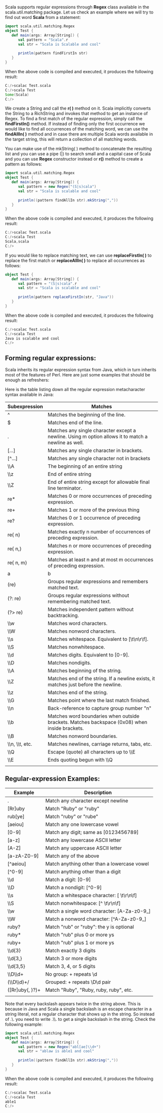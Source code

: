 Scala supports regular expressions through **Regex** class available in the scala.util.matching package. Let us check an example where we will try to find out word **Scala** from a statement:
```Scala
import scala.util.matching.Regex
object Test {
   def main(args: Array[String]) {
      val pattern = "Scala".r
      val str = "Scala is Scalable and cool"
      
      println(pattern findFirstIn str)
   }
}
```
When the above code is compiled and executed, it produces the following result:
```Scala
C:/>scalac Test.scala
C:/>scala Test
Some(Scala)
C:/>
```
We create a String and call the **r( )** method on it. Scala implicitly converts the String to a RichString and invokes that method to get an instance of Regex. To find a first match of the regular expression, simply call the **findFirstIn()** method. If instead of finding only the first occurrence we would like to find all occurrences of the matching word, we can use the **findAllIn( )** method and in case there are multiple Scala words available in the target string, this will return a collection of all matching words.

You can make use of the mkString( ) method to concatenate the resulting list and you can use a pipe (|) to search small and a capital case of Scala and you can use **Regex** constructor instead or **r()** method to create a pattern as follows:
```Scala
import scala.util.matching.Regex
object Test {
   def main(args: Array[String]) {
      val pattern = new Regex("(S|s)cala")
      val str = "Scala is scalable and cool"
      
      println((pattern findAllIn str).mkString(","))
   }
}
```
When the above code is compiled and executed, it produces the following result:
```Scala
C:/>scalac Test.scala
C:/>scala Test
Scala,scala
C:/>
```
If you would like to replace matching text, we can use **replaceFirstIn( )** to replace the first match or **replaceAllIn( )** to replace all occurrences as follows:
```Scala
object Test {
   def main(args: Array[String]) {
      val pattern = "(S|s)cala".r
      val str = "Scala is scalable and cool"
      
      println(pattern replaceFirstIn(str, "Java"))
   }
}
```
When the above code is compiled and executed, it produces the following result:
```Scala
C:/>scalac Test.scala
C:/>scala Test
Java is scalable and cool
C:/>
```
## Forming regular expressions:
Scala inherits its regular expression syntax from Java, which in turn inherits most of the features of Perl. Here are just some examples that should be enough as refreshers:

Here is the table listing down all the regular expression metacharacter syntax available in Java:

|Subexpression|	Matches|
|----|----|
|^	|Matches the beginning of the line.|
|$	|Matches end of the line.|
|.	|Matches any single character except a newline. Using m option allows it to match a newline as well.|
|[...]	|Matches any single character in brackets.|
|[^...]|	Matches any single character not in brackets|
|\\\A	|The beginning of an entire string|
|\\\z|	End of entire string|
|\\\Z	|End of entire string except for allowable final line terminator.|
|re*	|Matches 0 or more occurrences of preceding expression.|
|re+	|Matches 1 or more of the previous thing|
|re?	|Matches 0 or 1 occurrence of preceding expression.|
|re{ n}	|Matches exactly n number of occurrences of preceding expression.|
|re{ n,}|	Matches n or more occurrences of preceding expression.|
|re{ n, m}|	Matches at least n and at most m occurrences of preceding expression.|
|a|b	|Matches either a or b.|
|(re)|	Groups regular expressions and remembers matched text.|
|(?: re)|	Groups regular expressions without remembering matched text.|
|(?> re)|	Matches independent pattern without backtracking.|
|\\\w	|Matches word characters.|
|\\\W|	Matches nonword characters.|
|\\\s	|Matches whitespace. Equivalent to [\t\n\r\f].|
|\\\S|	Matches nonwhitespace.|
|\\\d|	Matches digits. Equivalent to [0-9].|
|\\\D	|Matches nondigits.|
|\\\A	|Matches beginning of the string.|
|\\\Z|	Matches end of the string. If a newline exists, it matches just before the newline.|
|\\\z	|Matches end of the string.|
|\\\G|	Matches point where the last match finished.|
|\\\n	|Back-reference to capture group number "n"|
|\\\b|	Matches word boundaries when outside brackets. Matches backspace (0x08) when inside brackets.|
|\\\B	|Matches nonword boundaries.|
|\\\n, \\\t, etc.|	Matches newlines, carriage returns, tabs, etc.|
|\\\Q	|Escape (quote) all characters up to \\\E|
|\\\E|	Ends quoting begun with \\\Q|
|||
 

## Regular-expression Examples:
|Example|	Description|
|----|----|
|.|	Match any character except newline|
|[Rr]uby	|Match "Ruby" or "ruby"|
|rub[ye]|	Match "ruby" or "rube"|
|[aeiou]	|Match any one lowercase vowel|
|[0-9]|	Match any digit; same as [0123456789]|
|[a-z]	|Match any lowercase ASCII letter|
|[A-Z]|	Match any uppercase ASCII letter|
|[a-zA-Z0-9]	|Match any of the above|
|[^aeiou]|	Match anything other than a lowercase vowel|
|[^0-9]	|Match anything other than a digit|
|\\\d|	Match a digit: [0-9]|
|\\\D	|Match a nondigit: [^0-9]|
|\\\s|	Match a whitespace character: [ \t\r\n\f]|
|\\\S	|Match nonwhitespace: [^ \t\r\n\f]|
|\\\w|	Match a single word character: [A-Za-z0-9_]|
|\\\W|	Match a nonword character: [^A-Za-z0-9_]|
|ruby?|	Match "rub" or "ruby": the y is optional|
|ruby*	|Match "rub" plus 0 or more ys|
|ruby+|	Match "rub" plus 1 or more ys|
|\\\d{3}	|Match exactly 3 digits|
|\\\d{3,}|	Match 3 or more digits|
|\\\d{3,5}	|Match 3, 4, or 5 digits|
|\\\D\\\d+|	No group: + repeats \\d|
|(\\\D\\\d)+/	|Grouped: + repeats \\D\d pair|
|([Rr]uby(, )?)+|	Match "Ruby", "Ruby, ruby, ruby", etc.|
|||
Note that every backslash appears twice in the string above. This is because in Java and Scala a single backslash is an escape character in a string literal, not a regular character that shows up in the string. So instead of .\\. you need to write .\\\\. to get a single backslash in the string. Check the following example:
```Scala
import scala.util.matching.Regex
object Test {
   def main(args: Array[String]) {
      val pattern = new Regex("abl[ae]\\d+")
      val str = "ablaw is able1 and cool"
      
      println((pattern findAllIn str).mkString(","))
   }
}
```
When the above code is compiled and executed, it produces the following result:
```Scala
C:/>scalac Test.scala
C:/>scala Test
able1
C:/>
```